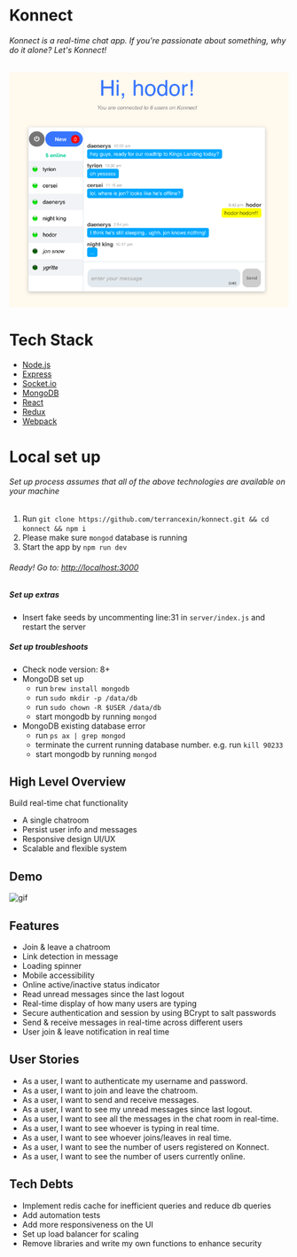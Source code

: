 # Konnect
###### Konnect is a real-time chat app. If you're passionate about something, why do it alone? Let's Konnect!
![screenshot](./docs/demo.png)

# Tech Stack
- [Node.js](https://nodejs.org/en/)
- [Express](http://expressjs.com/)
- [Socket.io](http://socket.io/)
- [MongoDB](https://www.mongodb.com/)
- [React](https://facebook.github.io/react/)
- [Redux](https://redux.js.org/)
- [Webpack](https://webpack.js.org/)

# Local set up
###### Set up process assumes that all of the above technologies are available on your machine
1. Run `git clone https://github.com/terrancexin/konnect.git && cd konnect && npm i`
2. Please make sure `mongod` database is running
3. Start the app by `npm run dev`
###### Ready! Go to: [http://localhost:3000](http://localhost:3000)

##### Set up extras
- Insert fake seeds by uncommenting line:31 in `server/index.js` and restart the server

##### Set up troubleshoots
- Check node version: 8+ 
- MongoDB set up
  - run `brew install mongodb`
  - run `sudo mkdir -p /data/db`
  - run `sudo chown -R $USER /data/db`
  - start mongodb by running `mongod`
- MongoDB existing database error
  - run `ps ax | grep mongod`
  - terminate the current running database number. e.g. run `kill 90233`
  - start mongodb by running `mongod`

## High Level Overview
Build real-time chat functionality
- A single chatroom
- Persist user info and messages
- Responsive design UI/UX
- Scalable and flexible system

## Demo
![gif](./docs/konnect.gif)

## Features
- Join & leave a chatroom
- Link detection in message
- Loading spinner
- Mobile accessibility
- Online active/inactive status indicator
- Read unread messages since the last logout
- Real-time display of how many users are typing
- Secure authentication and session by using BCrypt to salt passwords
- Send & receive messages in real-time across different users
- User join & leave notification in real time

## User Stories
- As a user, I want to authenticate my username and password.
- As a user, I want to join and leave the chatroom.
- As a user, I want to send and receive messages.
- As a user, I want to see my unread messages since last logout.
- As a user, I want to see all the messages in the chat room in real-time.
- As a user, I want to see whoever is typing in real time.
- As a user, I want to see whoever joins/leaves in real time.
- As a user, I want to see the number of users registered on Konnect.
- As a user, I want to see the number of users currently online.

## Tech Debts
- Implement redis cache for inefficient queries and reduce db queries
- Add automation tests
- Add more responsiveness on the UI
- Set up load balancer for scaling
- Remove libraries and write my own functions to enhance security